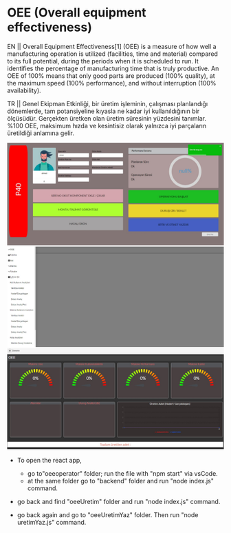 # OEE (Overall equipment effectiveness)

EN || Overall Equipment Effectiveness[1] (OEE) is a measure of how well a manufacturing operation is utilized (facilities, time and material) compared to its full potential, during the periods when it is scheduled to run. It identifies the percentage of manufacturing time that is truly productive. An OEE of 100% means that only good parts are produced (100% quality), at the maximum speed (100% performance), and without interruption (100% availability).

TR || Genel Ekipman Etkinliği, bir üretim işleminin, çalışması planlandığı dönemlerde, tam potansiyeline kıyasla ne kadar iyi kullanıldığının bir ölçüsüdür. Gerçekten üretken olan üretim süresinin yüzdesini tanımlar. %100 OEE, maksimum hızda ve kesintisiz olarak yalnızca iyi parçaların üretildiği anlamına gelir.


![image](./oee2.jpg)
![OEE2](./oee3.jpg)
![OEE3](./oee4.jpg)

- To open the react app, 
  - go to"oeeoperator" folder; 
	run the file with "npm start" via vsCode.
  - at the same folder go to "backend" folder and run "node index.js" command.

- go back and find "oeeUretim" folder and run "node index.js" command.
- go back again and go to "oeeUretimYaz" folder. Then run "node uretimYaz.js" command.